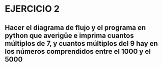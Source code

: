 # EJERCICIO 2
## Hacer el diagrama de flujo y el programa en python que averigüe e imprima cuantos múltiplos de 7, y cuantos múltiplos del 9 hay en los números comprendidos entre el 1000 y el 5000